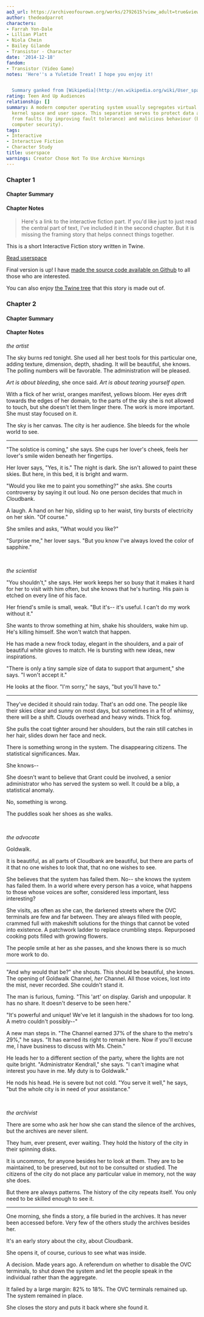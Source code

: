 ```yaml
---
ao3_url: https://archiveofourown.org/works/2792615?view_adult=true&view_full_work=true
author: thedeadparrot
characters:
- Farrah Yon-Dale
- Lillian Platt
- Niola Chein
- Bailey Gilande
- Transistor - Character
date: '2014-12-18'
fandom:
- Transistor (Video Game)
notes: 'Here''s a Yuletide Treat! I hope you enjoy it!


  Summary ganked from [Wikipedia](http://en.wikipedia.org/wiki/User_space).'
rating: Teen And Up Audiences
relationship: []
summary: A modern computer operating system usually segregates virtual memory into
  kernel space and user space. This separation serves to protect data and functionality
  from faults (by improving fault tolerance) and malicious behaviour (by providing
  computer security).
tags:
- Interactive
- Interactive Fiction
- Character Study
title: userspace
warnings: Creator Chose Not To Use Archive Warnings
---
```


### Chapter 1


#### Chapter Summary



#### Chapter Notes



> Here's a link to the interactive fiction part. If you'd like just to just read the central part of text, I've included it in the second chapter. But it is missing the framing story that helps connect things together.
> 
> 


This is a short Interactive Fiction story written in Twine.


[Read userspace](http://thedeadparrot.github.io/fic-projects/userspace/userspace.html)


Final version is up! I have [made the source code available on Github](https://github.com/thedeadparrot/fic-projects/tree/master/userspace) to all those who are interested.

You can also enjoy [the Twine tree](http://thedeadparrot.github.io/fic-projects/userspace/twine-tree.png) that this story is made out of.


### Chapter 2


#### Chapter Summary



#### Chapter Notes




*the artist*


The sky burns red tonight. She used all her best tools for this particular one, adding texture, dimension, depth, shading. It will be beautiful, she knows. The polling numbers will be favorable. The administration will be pleased.

*Art is about bleeding*, she once said. *Art is about tearing yourself open.*

With a flick of her wrist, oranges manifest, yellows bloom. Her eyes drift towards the edges of her domain, to the parts of the sky she is not allowed to touch, but she doesn't let them linger there. The work is more important. She must stay focused on it.

The sky is her canvas. The city is her audience. She bleeds for the whole world to see.

---

"The solstice is coming," she says. She cups her lover's cheek, feels her lover's smile widen beneath her fingertips.

Her lover says, "Yes, it is." The night is dark. She isn't allowed to paint these skies. But here, in this bed, it is bright and warm.

"Would you like me to paint you something?" she asks. She courts controversy by saying it out loud. No one person decides that much in Cloudbank.

A laugh. A hand on her hip, sliding up to her waist, tiny bursts of electricity on her skin. "Of course."

She smiles and asks, "What would you like?"

"Surprise me," her lover says. "But you know I've always loved the color of sapphire."

 


*the scientist*


"You shouldn't," she says. Her work keeps her so busy that it makes it hard for her to visit with him often, but she knows that he's hurting. His pain is etched on every line of his face.

Her friend's smile is small, weak. "But it's-- it's useful. I can't do my work without it."

She wants to throw something at him, shake his shoulders, wake him up. He's killing himself. She won't watch that happen.

He has made a new frock today, elegant in the shoulders, and a pair of beautiful white gloves to match. He is bursting with new ideas, new inspirations.

"There is only a tiny sample size of data to support that argument," she says. "I won't accept it."

He looks at the floor. "I'm sorry," he says, "but you'll have to."

---

They've decided it should rain today. That's an odd one. The people like their skies clear and sunny on most days, but sometimes in a fit of whimsy, there will be a shift. Clouds overhead and heavy winds. Thick fog. 

She pulls the coat tighter around her shoulders, but the rain still catches in her hair, slides down her face and neck.

There is something wrong in the system. The disappearing citizens. The statistical significances. Max.

She knows--

She doesn't want to believe that Grant could be involved, a senior administrator who has served the system so well. It could be a blip, a statistical anomaly.

No, something is wrong.

The puddles soak her shoes as she walks. 

 


*the advocate*


Goldwalk.

It is beautiful, as all parts of Cloudbank are beautiful, but there are parts of it that no one wishes to look that, that no one wishes to see.

She believes that the system has failed them. No-- she knows the system has failed them. In a world where every person has a voice, what happens to those whose voices are softer, considered less important, less interesting?

She visits, as often as she can, the darkened streets where the OVC terminals are few and far between. They are always filled with people, crammed full with makeshift solutions for the things that cannot be voted into existence. A patchwork ladder to replace crumbling steps. Repurposed cooking pots filled with growing flowers.

The people smile at her as she passes, and she knows there is so much more work to do.

---

"And why would that be?" she shouts. This should be beautiful, she knows. The opening of Goldwalk Channel, *her* Channel. All those voices, lost into the mist, never recorded. She couldn't stand it.

The man is furious, fuming. "This 'art' on display. Garish and unpopular. It has no share. It doesn't deserve to be seen here."

"It's powerful and unique! We've let it languish in the shadows for too long. A metro couldn't possibly--"

A new man steps in. "The Channel earned 37% of the share to the metro's 29%," he says. "It has earned its right to remain here. Now if you'll excuse me, I have business to discuss with Ms. Chein."

He leads her to a different section of the party, where the lights are not quite bright. "Administrator Kendrall," she says. "I can't imagine what interest you have in me. My duty is to Goldwalk."

He nods his head. He is severe but not cold. "You serve it well," he says, "but the whole city is in need of your assistance."

 


*the archivist*


There are some who ask her how she can stand the silence of the archives, but the archives are never silent.

They hum, ever present, ever waiting. They hold the history of the city in their spinning disks.

It is uncommon, for anyone besides her to look at them. They are to be maintained, to be preserved, but not to be consulted or studied. The citizens of the city do not place any particular value in memory, not the way she does.

But there are always patterns. The history of the city repeats itself. You only need to be skilled enough to see it.

---

One morning, she finds a story, a file buried in the archives. It has never been accessed before. Very few of the others study the archives besides her.

It's an early story about the city, about Cloudbank.

She opens it, of course, curious to see what was inside.

A decision. Made years ago. A referendum on whether to disable the OVC terminals, to shut down the system and let the people speak in the individual rather than the aggregate.

It failed by a large margin: 82% to 18%. The OVC terminals remained up. The system remained in place.

She closes the story and puts it back where she found it.

